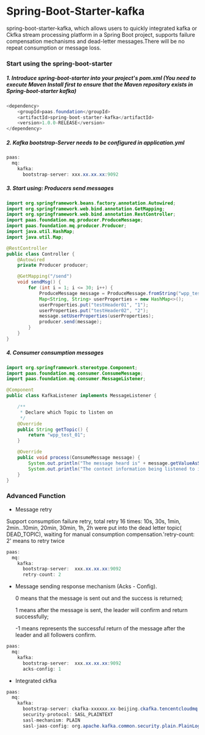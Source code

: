 # Spring-Boot-Starter-kafka
spring-boot-starter-kafka, which allows users to quickly integrated kafka or Ckfka stream processing platform in a Spring Boot project, supports failure compensation mechanisms and dead-letter messages.There will be no repeat consumption or message loss.

### Start using the spring-boot-starter
##### 1. Introduce spring-boot-starter into your project's pom.xml (You need to execute Maven Install first to ensure that the Maven repository exists in Spring-boot-starter kafka)
```java
<dependency>
    <groupId>paas.foundation</groupId>
    <artifactId>spring-boot-starter-kafka</artifactId>
    <version>1.0.0-RELEASE</version>
</dependency>
```
##### 2. Kafka bootstrap-Server needs to be configured in application.yml

```java
paas:
  mq:
    kafka:
      bootstrap-server: xxx.xx.xx.xx:9092
```
##### 3. Start using: Producers send messages
```java
import org.springframework.beans.factory.annotation.Autowired;
import org.springframework.web.bind.annotation.GetMapping;
import org.springframework.web.bind.annotation.RestController;
import paas.foundation.mq.producer.ProduceMessage;
import paas.foundation.mq.producer.Producer;
import java.util.HashMap;
import java.util.Map;

@RestController
public class Controller {
    @Autowired
    private Producer producer;

    @GetMapping("/send")
    void sendMsg() {
        for (int i = 1; i <= 30; i++) {
            ProduceMessage message = ProduceMessage.fromString("wpp_test_01", "hello world！");
            Map<String, String> userProperties = new HashMap<>();
            userProperties.put("testHeader01", "1");
            userProperties.put("testHeader02", "2");
            message.setUserProperties(userProperties);
            producer.send(message);
        }
    }
}
```

##### 4. Consumer consumption messages
```java
import org.springframework.stereotype.Component;
import paas.foundation.mq.consumer.ConsumeMessage;
import paas.foundation.mq.consumer.MessageListener;

@Component
public class KafkaListener implements MessageListener {

    /**
     * Declare which Topic to listen on
     */
    @Override
    public String getTopic() {
        return "wpp_test_01";
    }

    @Override
    public void process(ConsumeMessage message) {
        System.out.println("The message heard is" + message.getValueAsString());
        System.out.println("The context information being listened to is " + message.getUserProperties());
    }
}
```

### Advanced Function

- Message retry

Support consumption failure retry, total retry 16 times: 10s, 30s, 1min, 2min...10min, 20min, 30min, 1h, 2h were put into the dead letter topic(
DEAD_TOPIC), waiting for manual consumption compensation.'retry-count: 2' means to retry twice
```java
paas:
  mq:
    kafka:
      bootstrap-server:  xxx.xx.xx.xx:9092
      retry-count: 2
```
- Message sending response mechanism (Acks - Config).

  0 means that the message is sent out and the success is returned;
  
  1 means after the message is sent, the leader will confirm and return successfully;
  
  -1 means represents the successful return of the message after the leader and all followers confirm.
```java
paas:
  mq:
    kafka:
      bootstrap-server:  xxx.xx.xx.xx:9092
      acks-config: 1
```
- Integrated ckfka
```java
paas:
  mq:
    kafka:
      bootstrap-server: ckafka-xxxxxx.xx-beijing.ckafka.tencentcloudmq.com:6007
      security-protocol: SASL_PLAINTEXT
      sasl-mechanism: PLAIN
      sasl-jaas-config: org.apache.kafka.common.security.plain.PlainLoginModule required username="xxxxxx#root" password="xxxxxx";
```
